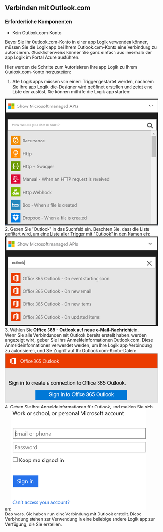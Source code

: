 ## <a name="connect-to-outlookcom"></a>Verbinden mit Outlook.com

### <a name="prerequisites"></a>Erforderliche Komponenten
- Kein Outlook.com-Konto

Bevor Sie Ihr Outlook.com-Konto in einer app Logik verwenden können, müssen Sie die Logik app bei Ihrem Outlook.com-Konto eine Verbindung zu autorisieren. Glücklicherweise können Sie ganz einfach aus innerhalb der app Logik im Portal Azure ausführen. 

Hier werden die Schritte zum Autorisieren Ihre app Logik zu Ihrem Outlook.com-Konto herzustellen:

1. Alle Logik apps müssen von einem Trigger gestartet werden, nachdem Sie Ihre app Logik, die-Designer wird geöffnet erstellen und zeigt eine Liste der auslöst, Sie können mithilfe die Logik app starten:

  ![](./media/connectors-create-api-outlook/office365-outlook-0.png)
2. Geben Sie "Outlook" in das Suchfeld ein. Beachten Sie, dass die Liste gefiltert wird, um eine Liste aller Trigger mit "Outlook" in den Namen ein:![](./media/connectors-create-api-outlook/office365-outlook-0-5.png)
3. Wählen Sie **Office 365 - Outlook auf neue e-Mail-Nachricht**ein.   
  Wenn Sie alle Verbindungen mit Outlook bereits erstellt haben, werden angezeigt wird, geben Sie Ihre Anmeldeinformationen Outlook.com. Diese Anmeldeinformationen verwendet werden, um Ihre Logik app Verbindung zu autorisieren, und Sie Zugriff auf Ihr Outlook.com-Konto-Daten:![](./media/connectors-create-api-outlook/office365-outlook-1.png)
4. Geben Sie Ihre Anmeldeinformationen für Outlook, und melden Sie sich an:![](./media/connectors-create-api-outlook/office365-outlook-2.png)  
  Das wars. Sie haben nun eine Verbindung mit Outlook erstellt. Diese Verbindung stehen zur Verwendung in eine beliebige andere Logik app zur Verfügung, die Sie erstellen.


